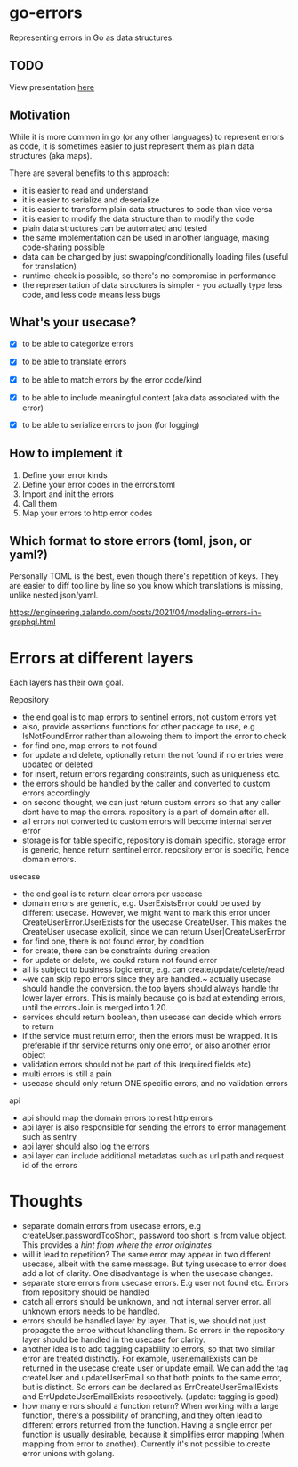 # go-errors

Representing errors in Go as data structures.

## TODO

View presentation [here](https://alextanhongpin.github.io/go-errors/#1)


## Motivation

While it is more common in go (or any other languages) to represent errors as code, it is sometimes easier to just represent them as plain data structures (aka maps).

There are several benefits to this approach:
- it is easier to read and understand
- it is easier to serialize and deserialize
- it is easier to transform plain data structures to code than vice versa
- it is easier to modify the data structure than to modify the code
- plain data structures can be automated and tested
- the same implementation can be used in another language, making code-sharing possible
- data can be changed by just swapping/conditionally loading files (useful for translation)
- runtime-check is possible, so there's no compromise	in performance
- the representation of data structures is simpler - you actually type less code, and less code means less bugs


## What's your usecase?

- [x] to be able to categorize errors
- [x] to be able to translate errors
- [x] to be able to match errors by the error code/kind
- [x] to be able to include meaningful context (aka data associated with the error)
- [x] to be able to serialize errors to json (for logging)


## How to implement it

1. Define your error kinds
2. Define your error codes in the errors.toml
3. Import and init the errors
4. Call them
5. Map your errors to http error codes

## Which format to store errors (toml, json, or yaml?)

Personally TOML is the best, even though there's repetition of keys. They are easier to diff too line by line so you know which translations is missing, unlike nested json/yaml.


https://engineering.zalando.com/posts/2021/04/modeling-errors-in-graphql.html

# Errors at different layers


Each layers has their own goal.

Repository
- the end goal is to map errors to sentinel errors, not custom errors yet
- also, provide assertions functions for other package to use, e.g IsNotFoundError rather than allowoing them to import the error to check
- for find one, map errors to not found
- for update and delete, optionally return the not found if no entries were updated or deleted
- for insert, return errors regarding constraints, such as uniqueness etc.
- the errors should be handled by the caller and converted to custom errors accordingly
- on second thought, we can just return custom errors so that any caller dont have to map the errors. repository is a part of domain after all.
- all errors not converted to custom errors will become internal server error
- storage is for table specific, repository is domain specific. storage error is generic, hence return sentinel error. repository error is specific, hence domain errors.

usecase
- the end goal is to return clear errors per usecase
- domain errors are generic, e.g. UserExistsError could be used by different usecase. However, we might want to mark this error under CreateUserError.UserExists for the usecase CreateUser. This makes the CreateUser usecase explicit, since we can return User|CreateUserError
- for find one, there is not found error, by condition
- for create, there can be constraints during creation
- for update or delete, we coukd return not found error
- all is subject to business logic error, e.g. can create/update/delete/read
- ~we can skip repo errors since they are handled.~ actually usecase should handle the conversion. the top layers should always handle thr lower layer errors. This is mainly because go is bad at extending errors, until the errors.Join is merged into 1.20.
- services should return boolean, then usecase can decide which errors to return
- if the service must return error, then the errors must be wrapped. It is preferable if thr service returns only one error, or also another error object
- validation errors should not be part of this (required fields etc)
- multi errors is still a pain
- usecase should only return ONE specific errors, and no validation errors

api
- api should map the domain errors to rest http errors
- api layer is also responsible for sending the errors to error management such as sentry
- api layer should also log the errors
- api layer can include additional metadatas such as url path and request id of the errors


# Thoughts

- separate domain errors from usecase errors, e.g createUser.passwordTooShort, password too short is from value object. This provides a *hint from where the error originates*
- will it lead to repetition? The same error may appear in two different usecase, albeit with the same message. But tying usecase to error does add a lot of clarity. One disadvantage is when the usecase changes.
- separate store errors from usecase errors. E.g user not found etc. Errors from repository should be handled
- catch all errors should be unknown, and not internal server error. all unknown errors needs to be handled.
- errors should be handled layer by layer. That is, we should not just propagate the erroe without khandling them. So errors in the repository layer should be handled in the usecase for clarity.
- another idea is to add tagging capability to errors, so that two similar error are treated distinctly. For example, user.emailExists can be returned in the usecase create user or update email. We can add the tag createUser and updateUserEmail so that both points to the same error, but is distinct. So errors can be declared as ErrCreateUserEmailExists and ErrUpdateUserEmailExists respectively. (update: tagging is good)
- how many errors should a function return? When working with a large function, there's a possibility of branching, and they often lead to different errors returned from the function. Having a single error per function is usually desirable, because it simplifies error mapping (when mapping from error to another). Currently it's not possible to create error unions with golang.
